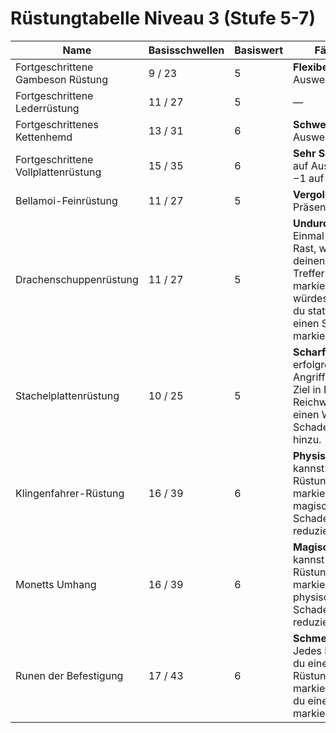 # Rüstungtabelle Niveau 3 (Stufe 5-7)

| Name | Basisschwellen | Basiswert | Fähigkeit |
|------|----------------|-----------|-----------|
| Fortgeschrittene Gambeson Rüstung | 9 / 23 | 5 | **Flexibel:** +1 auf Ausweichen |
| Fortgeschrittene Lederrüstung | 11 / 27 | 5 | — |
| Fortgeschrittenes Kettenhemd | 13 / 31 | 6 | **Schwer:** −1 auf Ausweichen |
| Fortgeschrittene Vollplattenrüstung | 15 / 35 | 6 | **Sehr Schwer:** −2 auf Ausweichen; −1 auf Agilität |
| Bellamoi-Feinrüstung | 11 / 27 | 5 | **Vergoldet:** +1 auf Präsenz |
| Drachenschuppenrüstung | 11 / 27 | 5 | **Undurchdringlich:** Einmal pro kurzer Rast, wenn du deinen letzten Trefferpunkt markieren würdest, kannst du stattdessen einen Stress markieren. |
| Stachelplattenrüstung | 10 / 25 | 5 | **Scharf:** Bei einem erfolgreichen Angriff gegen ein Ziel in Nahkampf-Reichweite füge einen W4 zum Schadenswurf hinzu. |
| Klingenfahrer-Rüstung | 16 / 39 | 6 | **Physisch:** Du kannst keinen Rüstungsplatz markieren, um magischen Schaden zu reduzieren. |
| Monetts Umhang | 16 / 39 | 6 | **Magisch:** Du kannst keinen Rüstungsplatz markieren, um physischen Schaden zu reduzieren. |
| Runen der Befestigung | 17 / 43 | 6 | **Schmerzhaft:** Jedes Mal, wenn du einen Rüstungsplatz markierst, musst du einen Stress markieren. |
